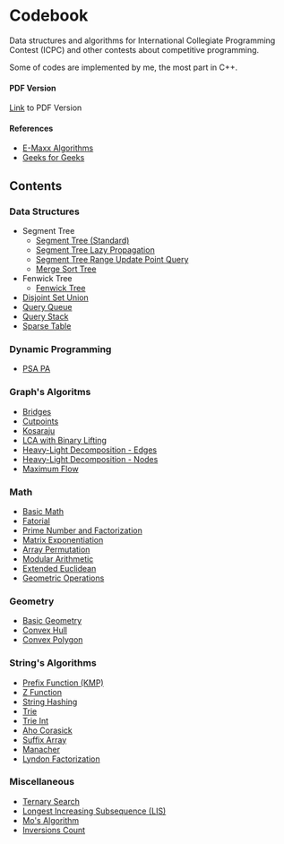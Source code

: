# Codebook

Data structures and algorithms for International Collegiate Programming Contest (ICPC) and other contests about competitive programming.

Some of codes are implemented by me, the most part in C++.

#### PDF Version

[Link](https://github.com/danielvitor2d/Codebook/blob/main/docs/My_Codebook.pdf) to PDF Version 

#### References

- [E-Maxx Algorithms](http://cp-algorithms.com/)
- [Geeks for Geeks](https://www.geeksforgeeks.org/)

## Contents

### Data Structures

- Segment Tree
    - [Segment Tree (Standard)](https://github.com/danielvitor2d/Codebook/blob/main/code/data_structures/segment_tree.h)
    - [Segment Tree Lazy Propagation](https://github.com/danielvitor2d/Codebook/blob/main/code/data_structures/segment_tree_lazy.h)
    - [Segment Tree Range Update Point Query](https://github.com/danielvitor2d/Codebook/blob/main/code/data_structures/segment_tree_range_update_point_query.h)
    - [Merge Sort Tree](https://github.com/danielvitor2d/Codebook/blob/main/code/data_structures/merge_sort_tree.h)
- Fenwick Tree
    - [Fenwick Tree](https://github.com/danielvitor2d/Codebook/blob/main/code/data_structures/fenwick_tree.h)
- [Disjoint Set Union](https://github.com/danielvitor2d/Codebook/blob/main/code/data_structures/dsu.h)
- [Query Queue](https://github.com/danielvitor2d/Codebook/blob/main/code/data_structures/query_queue.h)
- [Query Stack](https://github.com/danielvitor2d/Codebook/blob/main/code/data_structures/query_stack.h)
- [Sparse Table](https://github.com/danielvitor2d/Codebook/blob/main/code/data_structures/sparse_table.h)

### Dynamic Programming

- [PSA PA](https://github.com/danielvitor2d/Codebook/blob/main/code/dynamic_programming/psa.h)

### Graph's Algoritms

- [Bridges](https://github.com/danielvitor2d/Codebook/blob/main/code/graphs/bridges.h)
- [Cutpoints](https://github.com/danielvitor2d/Codebook/blob/main/code/graphs/cutpoints.h)
- [Kosaraju](https://github.com/danielvitor2d/Codebook/blob/main/code/graphs/kosaraju.h)
- [LCA with Binary Lifting](https://github.com/danielvitor2d/Codebook/blob/main/code/graphs/lca.h)
- [Heavy-Light Decomposition - Edges](https://github.com/danielvitor2d/Codebook/blob/main/code/graphs/hld_edges.h)
- [Heavy-Light Decomposition - Nodes](https://github.com/danielvitor2d/Codebook/blob/main/code/graphs/hld_nodes.h)
- [Maximum Flow](https://github.com/danielvitor2d/Codebook/blob/main/code/graphs/maximum_flow.h)

### Math

- [Basic Math](https://github.com/danielvitor2d/Codebook/blob/main/code/math/basic_math.h)
- [Fatorial](https://github.com/danielvitor2d/Codebook/blob/main/code/math/fatorial.h)
- [Prime Number and Factorization](https://github.com/danielvitor2d/Codebook/blob/main/code/math/primes.h)
- [Matrix Exponentiation](https://github.com/danielvitor2d/Codebook/blob/main/code/math/matrix_exponentiation.h)
- [Array Permutation](https://github.com/danielvitor2d/Codebook/blob/main/code/math/array_permutation.h)
- [Modular Arithmetic](https://github.com/danielvitor2d/Codebook/blob/main/code/math/modular.h)
- [Extended Euclidean](https://github.com/danielvitor2d/Codebook/blob/main/code/math/extended_euclidean.h)
- [Geometric Operations](https://github.com/danielvitor2d/Codebook/blob/main/code/math/geometric_operations.h)

### Geometry

- [Basic Geometry](https://github.com/danielvitor2d/Codebook/blob/main/code/geometry/basic_geometry.h)
- [Convex Hull](https://github.com/danielvitor2d/Codebook/blob/main/code/geometry/convex_hull.h)
- [Convex Polygon](https://github.com/danielvitor2d/Codebook/blob/main/code/geometry/convex_polygon.h)

### String's Algorithms

- [Prefix Function (KMP)](https://github.com/danielvitor2d/Codebook/blob/main/code/strings/prefix_function.h)
- [Z Function](https://github.com/danielvitor2d/Codebook/blob/main/code/strings/z_function.h)
- [String Hashing](https://github.com/danielvitor2d/Codebook/blob/main/code/strings/hashing.h)
- [Trie](https://github.com/danielvitor2d/Codebook/blob/main/code/strings/trie.h)
- [Trie Int](https://github.com/danielvitor2d/Codebook/blob/main/code/strings/trie_int.h)
- [Aho Corasick](https://github.com/danielvitor2d/Codebook/blob/main/code/strings/aho_corasick.h)
- [Suffix Array](https://github.com/danielvitor2d/Codebook/blob/main/code/strings/suffix_array.h)
- [Manacher](https://github.com/danielvitor2d/Codebook/blob/main/code/strings/manacher.h)
- [Lyndon Factorization](https://github.com/danielvitor2d/Codebook/blob/main/code/strings/lyndon_factorization.h)

### Miscellaneous

- [Ternary Search](https://github.com/danielvitor2d/Codebook/blob/main/code/miscellaneous/ternary_search.h)
- [Longest Increasing Subsequence (LIS)](https://github.com/danielvitor2d/Codebook/blob/main/code/miscellaneous/lis.h)
- [Mo's Algorithm](https://github.com/danielvitor2d/Codebook/blob/main/code/miscellaneous/mo_algorithm.h)
- [Inversions Count](https://github.com/danielvitor2d/Codebook/blob/main/code/miscellaneous/inversions_count.h)
